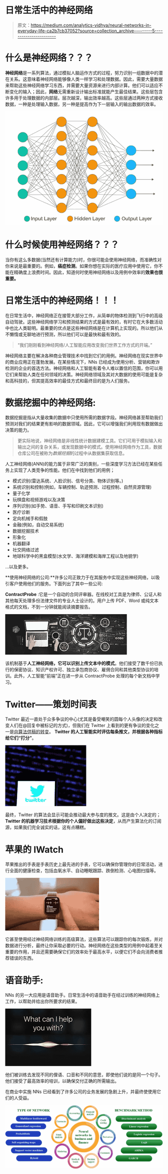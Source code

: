 # 日常生活中的神经网络

> 原文：<https://medium.com/analytics-vidhya/neural-networks-in-everyday-life-ca2b7cb37052?source=collection_archive---------5----------------------->

# 什么是神经网络？？？

**神经网络**是一系列算法，通过模拟人脑运作方式的过程，努力识别一组数据中的潜在关系。这意味着神经网络能够像人类一样学习和处理数据。因此，需要大量数据来帮助这些神经网络学习东西，并需要大量资源来进行内部计算。他们可以适应不断变化的输入；因此，**网络**无需重新设计输出标准就能产生最佳结果。这些层包含许多用于处理数据的内部层。层次越深，输出效率越高。这些层通过两种方式接收数据，一种是处理输入数据，另一种是提高作为下一层输入的输出数据的效率。

![](img/5a4de27d8268ebfa25e8bd344d2a8c49.png)

# 什么时候使用神经网络？？？

当你有这么多数据(当然还有计算能力)时，你很可能会使用神经网络，而准确性对你来说是最重要的。例如，**癌症检测**。如果你想在实际的医疗应用中使用它，你不能在精确度上浪费时间。因此，知道何时使用神经网络以及用例中效率的**效果也很重要。**

# **日常生活中的神经网络！！！**

在日常生活中，神经网络正在接管大部分工作，从简单的物体检测到飞行中的高级自动驾驶。这些神经网络学习和预测结果的方式是最有效的，有时它在大多数活动中也比人类聪明。最重要的优点是这些神经网络是在计算机上实现的。所以他们从不懒惰或无聊地进行预测，所以他们可以是最快和最有效的。

> “我们刚刚看到神经网络/人工智能应用改变我们世界工作方式的开端。”

神经网络主要在解决各种商业管理技术中找到它们的用例。神经网络在现实世界中的商业应用正在蓬勃发展。在某些情况下，NNs 已经成为使用分析、营销和欺诈检测的企业的首选方法。神经网络和人工智能有着令人难以置信的范围，你可以用它们来帮助人类在任何领域的决策。神经网络领域及其对大数据的使用可能是复杂和高科技的，但其提高效率的最佳方式和最终目的是为人们服务。

# **数据挖掘中的神经网络:**

数据挖掘是指从大量收集的数据中只使用所需的数据字段。神经网络甚至帮助我们预测对我们的结果更有影响的数据领域。因此，它可以增强我们利用现有数据做出决策的能力。

> 更实际地说，神经网络是非线性统计数据建模工具。它们可用于模拟输入和输出之间的复杂关系，或发现数据中的模式。使用神经网络作为工具，数据仓库公司在被称为*数据挖掘*的过程中从数据集获取信息。

人工神经网络(ANN)的能力属于非常广泛的类别，一些深度学习方法已经在某些任务上实现了人类竞争的性能。他们在中找到他们的用例；

*   模式识别(雷达系统、人脸识别、信号分类、物体识别等。)
*   系统识别和控制(例如，车辆控制、轨迹预测、过程控制、自然资源管理)
*   量子化学
*   玩棋盘和视频游戏以及决策
*   序列识别(如手势、语音、手写和印刷文本识别)
*   医疗诊断
*   定向机械手和假肢
*   金融(例如，自动交易系统)
*   数据挖掘技术
*   形象化
*   机器翻译
*   社交网络过滤
*   地球科学中的黑盒模型(水文学、海洋建模和海岸工程以及地貌学)

…以及更多。

**使用神经网络的公司:**许多公司正致力于在其服务中实现这些神经网络，以吸引客户使用他们的服务。下面列出了其中一些公司:

**ContractProbe** :它是一个自动的合同评审器。在线校对工具是为律师、公证人和其他每天处理多份法律文件的专业人士设计的。用户上传 PDF、Word 或纯文本格式的文档，不到一分钟就能阅读摘要报告。

![](img/8f9ba27a498d18d692291a0eb00a5ddb.png)

该机制基于**人工神经网络，它可以识别上传文本中的模式**。他们接受了数千份已执行的保密协议、知识产权许可、独立承包商协议、雇佣合同和其他类型协议的培训。此外，人工智能“前端”正在进一步从 ContractProbe 处理的每个新文档中学习。

# Twitter——策划时间表

Twitter 最近一直处于众多争议的中心(尤其是备受嘲笑的圆每个人头像的决定和改变人们在@回复中被标记的方式)，但我们在 Twitter 上看到的更有争议的变化之一是[向算法供稿的转变](https://blog.twitter.com/engineering/en_us/topics/insights/2017/using-deep-learning-at-scale-in-twitters-timelines.html)。 **Twitter 的人工智能实时评估每条推文，并根据各种指标给它们“打分”**。

![](img/416cf17d9f397b104fd72bbd3d14dd09.png)

最终，Twitter 的算法会显示可能会推动最大参与度的推文。这是由个人决定的； **Twitter 的机器学习技术根据你的个人偏好做出这些决定**，从而产生算法化的订阅源，如果我们完全诚实的话，这有点糟糕。

# 苹果的 IWatch

苹果推出的手表是手表历史上最先进的手表，它可以确保你管理你的日常活动，进行全面的健康检查，包括血氧水平、自动睡眠跟踪、跌倒检测、心电图扫描等。

![](img/9df166e152099f252a9122e5034d8cc0.png)

它甚至使用经过神经网络训练的高级算法，这些算法可以跟踪你的每次锻炼，并对数据进行分析，最终让你采取必要的行动。神经网络在这些类型的用例中起着至关重要的作用，并且还需要确保它们的效率处于最高水平，以便它们不会向消费者推荐错误的东西。

# 语音助手:

NNs 的另一大应用是语音助手。日常生活中的语音助手在经过训练的神经网络上工作，以帮助并给出你所要求的结果。

![](img/881e651057cc08ef93bb4fbd36f6d2d1.png)

他们被训练去发现不同的俚语、口音和不同的意思，即使他们说的是同一个句子。他们接受了最高效率的培训，以确保交付正确的所需输出。

在商业中实施 NNs 已经看到了许多公司的业务发展的急剧上升，并最终使使用它们的人受益。

![](img/c853fbce09bfda9f6ca9b673aa6681ff.png)